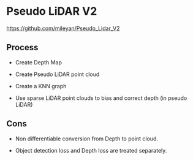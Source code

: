 # Pseudo LiDAR V2

<https://github.com/mileyan/Pseudo_Lidar_V2>

## Process

- Create Depth Map

- Create Pseudo LiDAR point cloud

- Create a KNN graph

- Use sparse LiDAR point clouds to bias and correct depth (in pseudo LiDAR)


## Cons

- Non differentiable conversion from Depth to point cloud.

- Object detection loss and Depth loss are treated separately.
